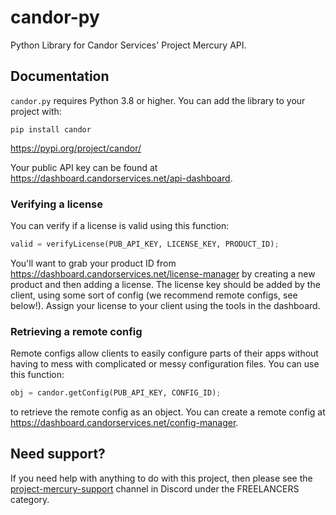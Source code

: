 # candor-py
Python Library for Candor Services' Project Mercury API.

## Documentation
`candor.py` requires Python 3.8 or higher.
You can add the library to your project with:
```
pip install candor
```
https://pypi.org/project/candor/

Your public API key can be found at https://dashboard.candorservices.net/api-dashboard.

### Verifying a license
You can verify if a license is valid using this function:
```py
valid = verifyLicense(PUB_API_KEY, LICENSE_KEY, PRODUCT_ID);
```

You'll want to grab your product ID from https://dashboard.candorservices.net/license-manager by creating a new product and then adding a license. The license key should be added by the client, using some sort of config (we recommend remote configs, see below!). Assign your license to your client using the tools in the dashboard.

### Retrieving a remote config
Remote configs allow clients to easily configure parts of their apps without having to mess with complicated or messy configuration files. You can use this function:
```py
obj = candor.getConfig(PUB_API_KEY, CONFIG_ID);
```
to retrieve the remote config as an object. You can create a remote config at https://dashboard.candorservices.net/config-manager.

## Need support?
If you need help with anything to do with this project, then please see the [project-mercury-support](https://discord.com/channels/650773903236399134/1146431646418079744) channel in Discord under the FREELANCERS category.